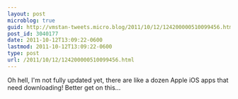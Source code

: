 ```yaml
---
layout: post
microblog: true
guid: http://vmstan-tweets.micro.blog/2011/10/12/124200000510099456.html
post_id: 3040177
date: 2011-10-12T13:09:22-0600
lastmod: 2011-10-12T13:09:22-0600
type: post
url: /2011/10/12/124200000510099456.html
---
```

Oh hell, I'm not fully updated yet, there are like a dozen Apple iOS apps that need downloading! Better get on this...
